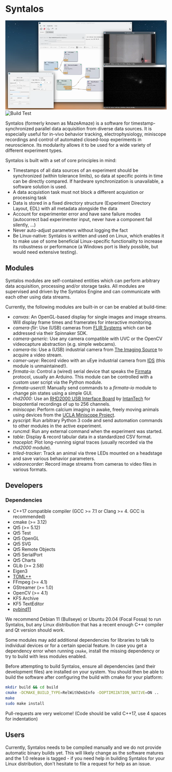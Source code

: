Syntalos
========

[![Syntalos Screenshot](contrib/screenshots/syntalos_preview.webp "Syntalos Boards")](https://github.com/bothlab/syntalos/tree/master/contrib/screenshots)
![Build Test](https://github.com/bothlab/syntalos/workflows/Build%20Test/badge.svg?branch=master)

Syntalos (formerly known as MazeAmaze) is a software for timestamp-synchronized parallel data acquisition from diverse data sources.
It is especially useful for in-vivo behavior tracking, electrophysiology, miniscope recordings and control of automated closed-loop
experiments in neuroscience. Its modularity allows it to be used for a wide variety of different experiment types.

Syntalos is built with a set of core principles in mind:
 * Timestamps of all data sources of an experiment should be synchronized (within tolerance limits), so data at
   specific points in time can be directly compared. If hardware synchronization is unavailable, a software solution is used.
 * A data acquistion task must not block a different acquistion or processing task
 * Data is stored in a fixed directory structure (Experiment Directory Layout, EDL) with all metadata alongside the data
 * Account for experimenter error and have sane failure modes (autocorrect bad experimenter input, never have a component fail silently, ...)
 * Never auto-adjust parameters without logging the fact
 * Be Linux-native: Syntalos is written and used on Linux, which enables it to make use of some beneficial Linux-specific functionality
   to increase its robustness or performance (a Windows port is likely possible, but would need extensive testing).

## Modules

Syntalos modules are self-contained entities which can perform arbitrary data acquisition, processing and/or storage tasks.
All modules are supervised and driven by the Syntalos Engine and can communicate with each other using data streams.

Currently, the following modules are built-in or can be enabled at build-time:
 * *canvas*: An OpenGL-based display for single images and image streams. Will display frame times and framerates for interactive monitoring.
 * *camera-flir*: Use (USB) cameras from [FLIR Systems](https://www.flir.com/) which can be addressed via their Spinnaker SDK.
 * *camera-generic*: Use any camera compatible with UVC or the OpenCV videocapture abstraction (e.g. simple webcams).
 * *camera-tis*: Use a (USB) industrial camera from [The Imaging Source](https://www.theimagingsource.com/) to acquire a video stream.
 * *camer-ueye*: Record video with an uEye industrial camera from [IDS](https://ids-imaging.com) (this module is unmaintained!).
 * *firmata-io*: Control a (wired) serial device that speaks the [Firmata](http://firmata.org/wiki/Main_Page) protocol, usually an Arduino.
   This module can be controlled with a custom user script via the Python module.
 * *firmata-userctl*: Manually send commands to a *firmata-io* module to change pin states using a simple GUI.
 * *rhd2000*: Use an [RHD2000 USB Interface Board](http://intantech.com/RHD2000_USB_interface_board.html) by [IntanTech](http://intantech.com/)
   for biopotential recordings of up to 256 channels.
 * *miniscope*: Perform calcium imaging in awake, freely moving animals using devices from the [UCLA Miniscope Project](http://miniscope.org/index.php/Main_Page).
 * *pyscript*: Run arbitrary Python 3 code and send automation commands to other modules in the active experiment.
 * *runcmd*: Run any external command when the experiment was started.
 * *table*: Display & record tabular data in a standardized CSV format.
 * *traceplot*: Plot long-running signal traces (usually recorded via the *rhd2000* module).
 * *triled-tracker*: Track an animal via three LEDs mounted on a headstage and save various behavior parameters.
 * *videorecorder*: Record image streams from cameras to video files in various formats.

## Developers

### Dependencies

 * C++17 compatible compiler
   (GCC >= 7.1 or Clang >= 4. GCC is recommended)
 * cmake (>= 3.12)
 * Qt5 (>= 5.12)
 * Qt5 Test
 * Qt5 OpenGL
 * Qt5 SVG
 * Qt5 Remote Objects
 * Qt5 SerialPort
 * Qt5 Charts
 * GLib (>= 2.58)
 * Eigen3
 * [TOML++](https://github.com/marzer/tomlplusplus/)
 * FFmpeg (>= 4.1)
 * GStreamer (>= 1.0)
 * OpenCV (>= 4.1)
 * KF5 Archive
 * KF5 TextEditor
 * [pybind11](https://github.com/pybind/pybind11)

We recommend Debian 11 (Bullseye) or Ubuntu 20.04 (Focal Fossa) to run Syntalos,
but any Linux distribution that has a recent enough C++ compiler and Qt version
should work.

Some modules may add additional dependencies for libraries to talk to individual devices or for a certain special feature.
In case you get a dependency error when running `cmake`, install the missing dependency or try to build with less modules enabled.

Before attempting to build Syntalos, ensure all dependencies (and their development files) are installed on your system.
You should then be able to build the software after configuring the build with cmake for your platform:
```sh
mkdir build && cd build
cmake -DCMAKE_BUILD_TYPE=RelWithDebInfo -DOPTIMIZATION_NATIVE=ON ..
make
sudo make install
```

Pull-requests are very welcome! (Code should be valid C++17, use 4 spaces for indentation)

## Users

Currently, Syntalos needs to be compiled manually and we do not provide automatic binary builds yet.
This will likely change as the software matures and the 1.0 release is tagged - if you need help in
building Syntalos for your Linux distribution, don't hesitate to file a request for help as an issue.
